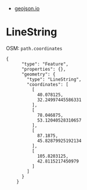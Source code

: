 - [geojson.io](http://geojson.io/#map=5/43.580/72.949)

# LineString

OSM: `path.coordinates`

```
{
      "type": "Feature",
      "properties": {},
      "geometry": {
        "type": "LineString",
        "coordinates": [
          [
            40.078125,
            32.24997445586331
          ],
          [
            78.046875,
            53.12040528310657
          ],
          [
            87.1875,
            45.82879925192134
          ],
          [
            105.8203125,
            42.8115217450979
          ]
        ]
      }
    }
```